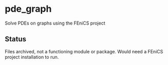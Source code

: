 # pde_graph
Solve PDEs on graphs using the FEniCS project

## Status
Files archived, not a functioning module or package. Would need a FEniCS project installation to run.